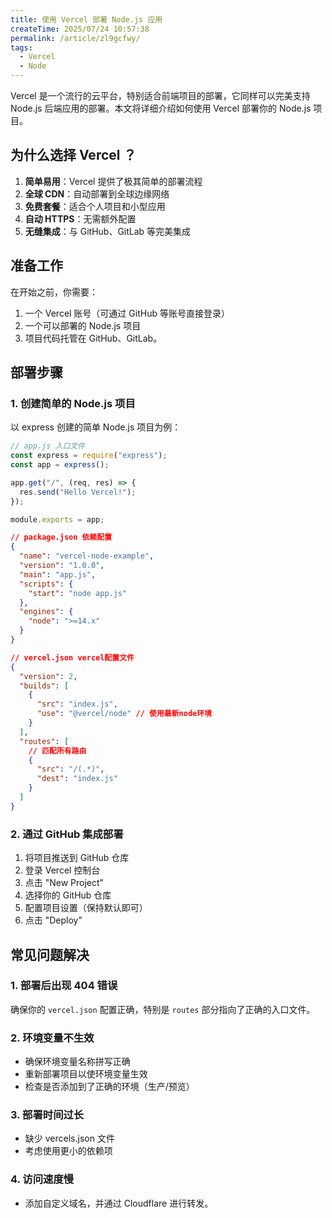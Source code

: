 ```yaml
---
title: 使用 Vercel 部署 Node.js 应用
createTime: 2025/07/24 10:57:38
permalink: /article/zl9gcfwy/
tags:
  - Vercel
  - Node
---
```


Vercel 是一个流行的云平台，特别适合前端项目的部署，它同样可以完美支持 Node.js 后端应用的部署。本文将详细介绍如何使用 Vercel 部署你的 Node.js 项目。

<!-- more -->

## 为什么选择 Vercel ？

1. **简单易用**：Vercel 提供了极其简单的部署流程
2. **全球 CDN**：自动部署到全球边缘网络
3. **免费套餐**：适合个人项目和小型应用
4. **自动 HTTPS**：无需额外配置
5. **无缝集成**：与 GitHub、GitLab 等完美集成

## 准备工作

在开始之前，你需要：

1. 一个 Vercel 账号（可通过 GitHub 等账号直接登录）
2. 一个可以部署的 Node.js 项目
3. 项目代码托管在 GitHub、GitLab。

## 部署步骤

### 1. 创建简单的 Node.js 项目

以 express 创建的简单 Node.js 项目为例：

```javascript
// app.js 入口文件
const express = require("express");
const app = express();

app.get("/", (req, res) => {
  res.send("Hello Vercel!");
});

module.exports = app;
```

```json
// package.json 依赖配置
{
  "name": "vercel-node-example",
  "version": "1.0.0",
  "main": "app.js",
  "scripts": {
    "start": "node app.js"
  },
  "engines": {
    "node": ">=14.x"
  }
}
```

```json
// vercel.json vercel配置文件
{
  "version": 2,
  "builds": [
    {
      "src": "index.js",
      "use": "@vercel/node" // 使用最新node环境
    }
  ],
  "routes": [
    // 匹配所有路由
    {
      "src": "/(.*)",
      "dest": "index.js"
    }
  ]
}
```

### 2. 通过 GitHub 集成部署

1. 将项目推送到 GitHub 仓库
2. 登录 Vercel 控制台
3. 点击 "New Project"
4. 选择你的 GitHub 仓库
5. 配置项目设置（保持默认即可）
6. 点击 "Deploy"

## 常见问题解决

### 1. 部署后出现 404 错误

确保你的 `vercel.json` 配置正确，特别是 `routes` 部分指向了正确的入口文件。

### 2. 环境变量不生效

- 确保环境变量名称拼写正确
- 重新部署项目以使环境变量生效
- 检查是否添加到了正确的环境（生产/预览）

### 3. 部署时间过长

- 缺少 vercels.json 文件
- 考虑使用更小的依赖项

### 4. 访问速度慢

- 添加自定义域名，并通过 Cloudflare 进行转发。
